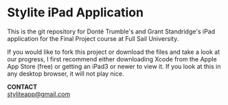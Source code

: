 Stylite iPad Application
========================

This is the git repository for Donté Trumble's and Grant Standridge's iPad application for the Final Project course at Full Sail University.

If you would like to fork this project or download the files and take a look at our progress, I first recommend either downloading Xcode from the Apple App Store (free) or getting an iPad3 or newer to view it. If you look at this in any desktop browser, it will not play nice.

**CONTACT**  
styliteapp@gmail.com